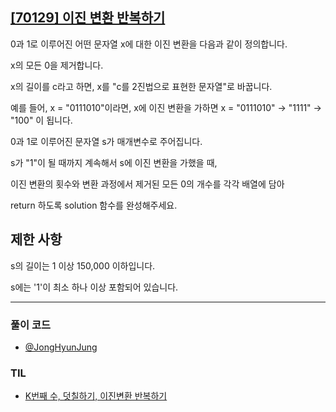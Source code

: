 ## [[70129] 이진 변환 반복하기](https://school.programmers.co.kr/learn/courses/30/lessons/70129)

0과 1로 이루어진 어떤 문자열 x에 대한 이진 변환을 다음과 같이 정의합니다.

x의 모든 0을 제거합니다.

x의 길이를 c라고 하면, x를 "c를 2진법으로 표현한 문자열"로 바꿉니다.

예를 들어, x = "0111010"이라면, x에 이진 변환을 가하면 x = "0111010" -> "1111" -> "100" 이 됩니다.

0과 1로 이루어진 문자열 s가 매개변수로 주어집니다. 

s가 "1"이 될 때까지 계속해서 s에 이진 변환을 가했을 때, 

이진 변환의 횟수와 변환 과정에서 제거된 모든 0의 개수를 각각 배열에 담아 

return 하도록 solution 함수를 완성해주세요.

## 제한 사항

s의 길이는 1 이상 150,000 이하입니다.

s에는 '1'이 최소 하나 이상 포함되어 있습니다.


***

### 풀이 코드

- [@JongHyunJung](https://github.com/viaunixue/algorithm-study/blob/main/Programmers/70129/jjh.py)

### TIL

* [K번째 수, 덧칠하기, 이진변환 반복하기](https://almond0115.tistory.com/entry/programmers-K번째-수-덧칠하기-이진변환-반복하기)